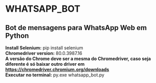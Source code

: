# WHATSAPP_BOT
Bot de mensagens para WhatsApp Web em Python
--------------------------------------------
**Install Selenium:** pip install selenium  
**Chromedriver version:** 80.0.3987.16  
**A versão do Chrome deve ser a mesma do Chromedriver, caso seja diferente é só baixar outro driver em https://chromedriver.chromium.org/downloads </br>**
**Executar no terminal:** py.exe whatsapp_bot.py
